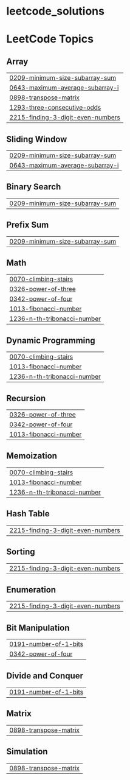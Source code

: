 # leetcode_solutions
<!---LeetCode Topics Start-->
# LeetCode Topics
## Array
|  |
| ------- |
| [0209-minimum-size-subarray-sum](https://github.com/SmitNVaghasiya/leetcode_solutions/tree/master/0209-minimum-size-subarray-sum) |
| [0643-maximum-average-subarray-i](https://github.com/SmitNVaghasiya/leetcode_solutions/tree/master/0643-maximum-average-subarray-i) |
| [0898-transpose-matrix](https://github.com/SmitNVaghasiya/leetcode_solutions/tree/master/0898-transpose-matrix) |
| [1293-three-consecutive-odds](https://github.com/SmitNVaghasiya/leetcode_solutions/tree/master/1293-three-consecutive-odds) |
| [2215-finding-3-digit-even-numbers](https://github.com/SmitNVaghasiya/leetcode_solutions/tree/master/2215-finding-3-digit-even-numbers) |
## Sliding Window
|  |
| ------- |
| [0209-minimum-size-subarray-sum](https://github.com/SmitNVaghasiya/leetcode_solutions/tree/master/0209-minimum-size-subarray-sum) |
| [0643-maximum-average-subarray-i](https://github.com/SmitNVaghasiya/leetcode_solutions/tree/master/0643-maximum-average-subarray-i) |
## Binary Search
|  |
| ------- |
| [0209-minimum-size-subarray-sum](https://github.com/SmitNVaghasiya/leetcode_solutions/tree/master/0209-minimum-size-subarray-sum) |
## Prefix Sum
|  |
| ------- |
| [0209-minimum-size-subarray-sum](https://github.com/SmitNVaghasiya/leetcode_solutions/tree/master/0209-minimum-size-subarray-sum) |
## Math
|  |
| ------- |
| [0070-climbing-stairs](https://github.com/SmitNVaghasiya/leetcode_solutions/tree/master/0070-climbing-stairs) |
| [0326-power-of-three](https://github.com/SmitNVaghasiya/leetcode_solutions/tree/master/0326-power-of-three) |
| [0342-power-of-four](https://github.com/SmitNVaghasiya/leetcode_solutions/tree/master/0342-power-of-four) |
| [1013-fibonacci-number](https://github.com/SmitNVaghasiya/leetcode_solutions/tree/master/1013-fibonacci-number) |
| [1236-n-th-tribonacci-number](https://github.com/SmitNVaghasiya/leetcode_solutions/tree/master/1236-n-th-tribonacci-number) |
## Dynamic Programming
|  |
| ------- |
| [0070-climbing-stairs](https://github.com/SmitNVaghasiya/leetcode_solutions/tree/master/0070-climbing-stairs) |
| [1013-fibonacci-number](https://github.com/SmitNVaghasiya/leetcode_solutions/tree/master/1013-fibonacci-number) |
| [1236-n-th-tribonacci-number](https://github.com/SmitNVaghasiya/leetcode_solutions/tree/master/1236-n-th-tribonacci-number) |
## Recursion
|  |
| ------- |
| [0326-power-of-three](https://github.com/SmitNVaghasiya/leetcode_solutions/tree/master/0326-power-of-three) |
| [0342-power-of-four](https://github.com/SmitNVaghasiya/leetcode_solutions/tree/master/0342-power-of-four) |
| [1013-fibonacci-number](https://github.com/SmitNVaghasiya/leetcode_solutions/tree/master/1013-fibonacci-number) |
## Memoization
|  |
| ------- |
| [0070-climbing-stairs](https://github.com/SmitNVaghasiya/leetcode_solutions/tree/master/0070-climbing-stairs) |
| [1013-fibonacci-number](https://github.com/SmitNVaghasiya/leetcode_solutions/tree/master/1013-fibonacci-number) |
| [1236-n-th-tribonacci-number](https://github.com/SmitNVaghasiya/leetcode_solutions/tree/master/1236-n-th-tribonacci-number) |
## Hash Table
|  |
| ------- |
| [2215-finding-3-digit-even-numbers](https://github.com/SmitNVaghasiya/leetcode_solutions/tree/master/2215-finding-3-digit-even-numbers) |
## Sorting
|  |
| ------- |
| [2215-finding-3-digit-even-numbers](https://github.com/SmitNVaghasiya/leetcode_solutions/tree/master/2215-finding-3-digit-even-numbers) |
## Enumeration
|  |
| ------- |
| [2215-finding-3-digit-even-numbers](https://github.com/SmitNVaghasiya/leetcode_solutions/tree/master/2215-finding-3-digit-even-numbers) |
## Bit Manipulation
|  |
| ------- |
| [0191-number-of-1-bits](https://github.com/SmitNVaghasiya/leetcode_solutions/tree/master/0191-number-of-1-bits) |
| [0342-power-of-four](https://github.com/SmitNVaghasiya/leetcode_solutions/tree/master/0342-power-of-four) |
## Divide and Conquer
|  |
| ------- |
| [0191-number-of-1-bits](https://github.com/SmitNVaghasiya/leetcode_solutions/tree/master/0191-number-of-1-bits) |
## Matrix
|  |
| ------- |
| [0898-transpose-matrix](https://github.com/SmitNVaghasiya/leetcode_solutions/tree/master/0898-transpose-matrix) |
## Simulation
|  |
| ------- |
| [0898-transpose-matrix](https://github.com/SmitNVaghasiya/leetcode_solutions/tree/master/0898-transpose-matrix) |
<!---LeetCode Topics End-->